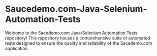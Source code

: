 # Saucedemo.com-Java-Selenium-Automation-Tests
Welcome to the Sacedemo.com Java/Selenium Automation Tests repository! This repository houses a comprehensive suite of automated tests designed to ensure the quality and reliability of the Sacedemo.com application.
